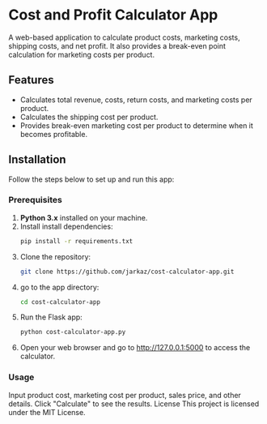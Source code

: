 # Cost and Profit Calculator App

A web-based application to calculate product costs, marketing costs, shipping costs, and net profit. It also provides a break-even point calculation for marketing costs per product.

## Features
- Calculates total revenue, costs, return costs, and marketing costs per product.
- Calculates the shipping cost per product.
- Provides break-even marketing cost per product to determine when it becomes profitable.

## Installation

Follow the steps below to set up and run this app:

### Prerequisites
1. **Python 3.x** installed on your machine.
2. Install install dependencies:
   ```bash
   pip install -r requirements.txt
   
3. Clone the repository:
    ```bash
    git clone https://github.com/jarkaz/cost-calculator-app.git

4. go to the app directory:
    ```bash
   cd cost-calculator-app

5. Run the Flask app:
   ```bash
   python cost-calculator-app.py

6. Open your web browser and go to http://127.0.0.1:5000 to access the calculator.

### Usage
Input product cost, marketing cost per product, sales price, and other details.
Click "Calculate" to see the results.
License
This project is licensed under the MIT License.
